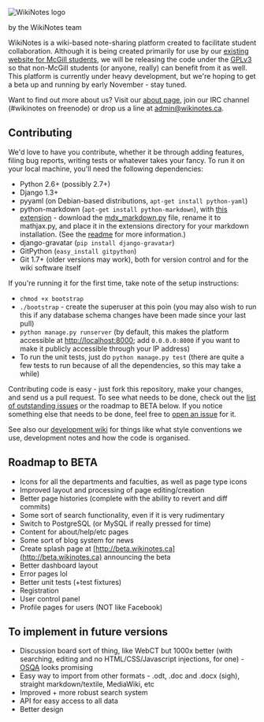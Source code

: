 ![WikiNotes logo](http://www.wikinotes.ca/logo_new.png)

by the WikiNotes team

WikiNotes is a wiki-based note-sharing platform created to facilitate student collaboration. Although it is being created primarily for use by our [existing website for McGill students](http://www.wikinotes.ca), we will be releasing the code under the [GPLv3](http://opensource.org/licenses/GPL-3.0) so that non-McGill students (or anyone, really) can benefit from it as well. This platform is currently under heavy development, but we're hoping to get a beta up and running by early November - stay tuned.

Want to find out more about us? Visit our [about page](http://www.wikinotes.ca/wiki/wikinotes:About), join our IRC channel (#wikinotes on freenode) or drop us a line at admin@wikinotes.ca.

Contributing
------------

We'd love to have you contribute, whether it be through adding features, filing bug reports, writing tests or whatever takes your fancy. To run it on your local machine, you'll need the following dependencies:

* Python 2.6+ (possibly 2.7+)
* Django 1.3+
* pyyaml (on Debian-based distributions, `apt-get install python-yaml`)
* python-markdown (`apt-get install python-markdown`), with [this extension](https://github.com/mayoff/python-markdown-mathjax) - download the [mdx_markdown.py](https://raw.github.com/mayoff/python-markdown-mathjax/master/mdx_mathjax.py) file, rename it to mathjax.py, and place it in the extensions directory for your markdown installation. (See the [readme](https://github.com/mayoff/python-markdown-mathjax/blob/master/README.md) for more information.)
* django-gravatar (`pip install django-gravatar`)
* GitPython (`easy_install gitpython`)
* Git 1.7+ (older versions may work), both for version control and for the wiki software itself

If you're running it for the first time, take note of the setup instructions:

* `chmod +x bootstrap`
* `./bootstrap` - create the superuser at this poin (you may also wish to run this if any database schema changes have been made since your last pull)
* `python manage.py runserver` (by default, this makes the platform accessible at [http://localhost:8000](http://localhost:8000); add `0.0.0.0:8000` if you want to make it publicly accessible through your IP address)
* To run the unit tests, just do `python manage.py test` (there are quite a few tests to run because of all the dependencies, so this may take a while)

Contributing code is easy - just fork this repository, make your changes, and send us a pull request. To see what needs to be done, check out the [list of outstanding issues](https://github.com/dellsystem/wikinotes/issues) or the roadmap to BETA below. If you notice something else that needs to be done, feel free to [open an issue](https://github.com/dellsystem/wikinotes/issues/new) for it.

See also our [development wiki](https://github.com/dellsystem/wikinotes/wiki) for things like what style conventions we use, development notes and how the code is organised.

Roadmap to BETA
---------------

* Icons for all the departments and faculties, as well as page type icons
* Improved layout and processing of page editing/creation
* Better page histories (complete with the ability to revert and diff commits)
* Some sort of search functionality, even if it is very rudimentary
* Switch to PostgreSQL (or MySQL if really pressed for time)
* Content for about/help/etc pages
* Some sort of blog system for news
* Create splash page at [http://beta.wikinotes.ca](http://beta.wikinotes.ca) announcing the beta
* Better dashboard layout
* Error pages lol
* Better unit tests (+test fixtures)
* Registration
* User control panel
* Profile pages for users (NOT like Facebook)

To implement in future versions
-------------------------------

* Discussion board sort of thing, like WebCT but 1000x better (with searching, editing and no HTML/CSS/Javascript injections, for one) - [OSQA](http://www.osqa.net/) looks promising
* Easy way to import from other formats - .odt, .doc and .docx (sigh), straight markdown/textile, MediaWiki, etc
* Improved + more robust search system
* API for easy access to all data
* Better design
